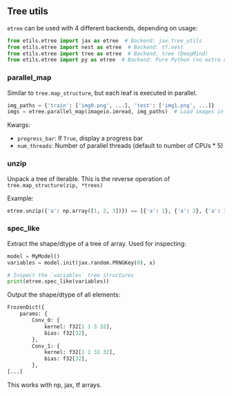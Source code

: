 ## Tree utils

`etree` can be used with 4 different backends, depending on usage:

```python
from etils.etree import jax as etree  # Backend: jax.tree_utils
from etils.etree import nest as etree  # Backend: tf.nest
from etils.etree import tree as etree  # Backend: tree (DeepMind)
from etils.etree import py as etree  # Backend: Pure Python (no extra deps)
```

### parallel_map

Similar to `tree.map_structure`, but each leaf is executed in parallel.

```python
img_paths = {'train': ['img0.png', ...], 'test': ['img1.png', ...]}
imgs = etree.parallel_map(imageio.imread, img_paths)  # Load images in parallel
```

Kwargs:

*  `progress_bar`: If `True`, display a progress bar
*  `num_threads`: Number of parallel threads (default to number of CPUs * 5)

### unzip

Unpack a tree of iterable. This is the reverse operation of `tree.map_structure(zip, *trees)`

Example:

```python
etree.unzip({'a': np.array([1, 2, 3])}) == [{'a': 1}, {'a': 2}, {'a': 3}]
```

### spec_like

Extract the shape/dtype of a tree of array. Used for inspecting:

```python
model = MyModel()
variables = model.init(jax.random.PRNGKey(0), x)

# Inspect the `variables` tree structures
print(etree.spec_like(variables))
```

Output the shape/dtype of all elements:

```python
FrozenDict({
    params: {
        Conv_0: {
            kernel: f32[1 1 3 32],
            bias: f32[32],
        },
        Conv_1: {
            kernel: f32[1 1 32 32],
            bias: f32[32],
        },
[...]
```
This works with np, jax, tf arrays.